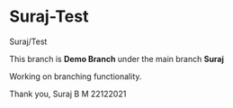 # Suraj-Test
Suraj/Test

This branch is **Demo Branch** under the main branch **Suraj**

Working on branching functionality.

Thank you,
Suraj B M
22122021
